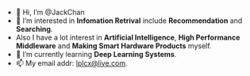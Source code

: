 - 👋 Hi, I’m @JackChan
- 👀 I’m interested in **Infomation Retrival** include **Recommendation** and **Searching**.
-  Also I have a lot interest in **Artificial Intelligence**, **High Performance Middleware** and **Making Smart Hardware Products** myself.
- 🌱 I’m currently learning **Deep Learning Systems**.
- 📫 My email addr: lplcx@live.com.

<!---
jack-cx/jack-cx is a ✨ special ✨ repository because its `README.md` (this file) appears on your GitHub profile.
You can click the Preview link to take a look at your changes.
--->
